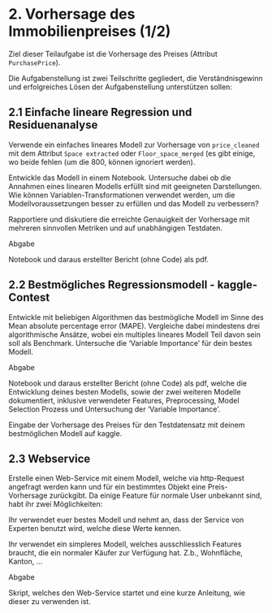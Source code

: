 # 2. Vorhersage des Immobilienpreises (1/2)

Ziel dieser Teilaufgabe ist die Vorhersage des Preises (Attribut `PurchasePrice`).

Die Aufgabenstellung ist zwei Teilschritte gegliedert, die Verständnisgewinn und erfolgreiches Lösen der Aufgabenstellung unterstützen sollen:

## 2.1 Einfache lineare Regression und Residuenanalyse

Verwende ein einfaches lineares Modell zur Vorhersage von `price_cleaned` mit dem Attribut `Space extracted` oder `Floor_space_merged` (es gibt einige, wo beide fehlen (um die 800, können ignoriert werden).

Entwickle das Modell in einem Notebook. Untersuche dabei ob die Annahmen eines linearen Modells erfüllt sind mit geeigneten Darstellungen. Wie können Variablen-Transformationen verwendet werden, um die Modellvoraussetzungen besser zu erfüllen und das Modell zu verbessern?

Rapportiere und diskutiere die erreichte Genauigkeit der Vorhersage mit mehreren sinnvollen Metriken und auf unabhängigen Testdaten.

Abgabe

Notebook und daraus erstellter Bericht (ohne Code) als pdf.

## 2.2 Bestmögliches Regressionsmodell - kaggle-Contest

Entwickle mit beliebigen Algorithmen das bestmögliche Modell im Sinne des Mean absolute percentage error (MAPE). Vergleiche dabei mindestens drei algorithmische Ansätze, wobei ein multiples lineares Modell Teil davon sein soll als Benchmark. Untersuche die ‘Variable Importance’ für dein bestes Modell.

Abgabe

Notebook und daraus erstellter Bericht (ohne Code) als pdf, welche die Entwicklung deines besten Modells, sowie der zwei weiteren Modelle dokumentiert, inklusive verwendeter Features, Preprocessing, Model Selection Prozess und Untersuchung der ‘Variable Importance’.

Eingabe der Vorhersage des Preises für den Testdatensatz mit deinem bestmöglichen Modell auf kaggle.

## 2.3 Webservice

Erstelle einen Web-Service mit einem Modell, welche via http-Request angefragt werden kann und für ein bestimmtes Objekt eine Preis-Vorhersage zurückgibt. Da einige Feature für normale User unbekannt sind, habt ihr zwei Möglichkeiten:

Ihr verwendet euer bestes Modell und nehmt an, dass der Service von Experten benutzt wird, welche diese Werte kennen.

Ihr verwendet ein simpleres Modell, welches ausschliesslich Features braucht, die ein normaler Käufer zur Verfügung hat. Z.b., Wohnfläche, Kanton, ...

Abgabe

Skript, welches den Web-Service startet und eine kurze Anleitung, wie dieser zu verwenden ist.

